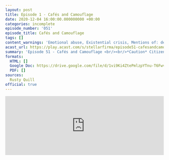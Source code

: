 ```yaml
---
layout: post
title: Episode 1 - Cafés and Camouflage
date: 2020-12-04 16:00:00.000000000 +00:00
categories: incomplete
episode_number: '051'
episode_title: Cafés and Camouflage
tags: []
content_warnings: 'Emotional abuse, Existential crisis, Mentions of: death threats, food & drink, smokin, alcoholism'
acast_url: https://play.acast.com/s/stellarfirma/episode51-cafesandcamouflage
summary: 'Episode 51 - Cafés and Camouflage <br/><br/>*Caution* Citizen Employee Geistman and Clone David 7 still at large. Fugitives should not be approached... or seen... no-one would want to escape the love of the board... please disregard the words “at Large” and “Fugitives” in this notification. <br/><br/>If any employee notsees the notfugitives please inform your nearest Line Manager. <br/><br/>HAIL THE BOARD'
formats:
  HTML: []
  Google Doc: https://drive.google.com/file/d/1vi9Ki4ZtePmlzpYTnu-T6FwvkeqWZvXc/view
  PDF: []
sources:
  Rusty Quill
official: true
---
```


<iframe title="Embed Player" width="100%" height="188px" src="https://embed.acast.com/stellarfirma/episode51-cafesandcamouflage" scrolling="no" frameBorder="0" style="border:none;overflow:hidden;"></iframe>

